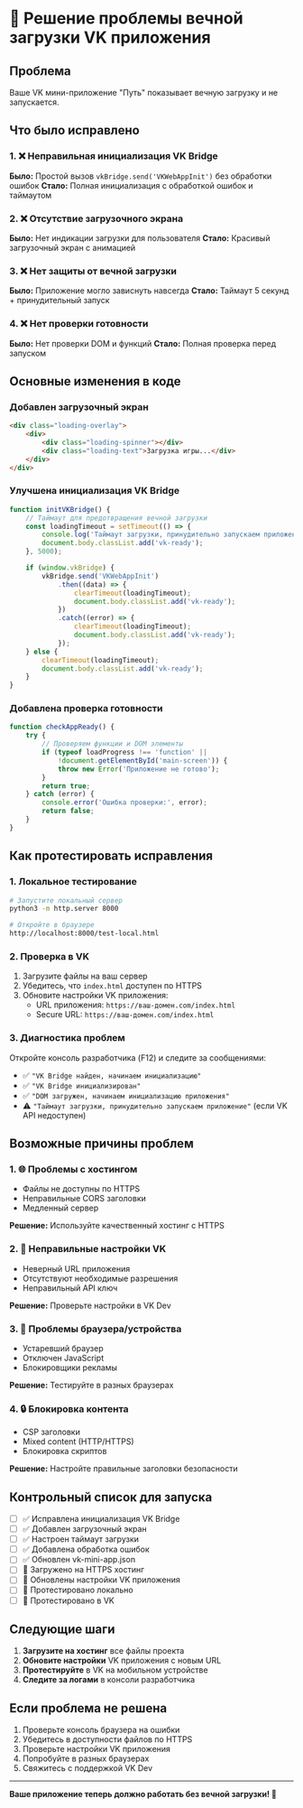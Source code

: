 # 🔧 Решение проблемы вечной загрузки VK приложения

## Проблема
Ваше VK мини-приложение "Путь" показывает вечную загрузку и не запускается.

## Что было исправлено

### 1. ❌ Неправильная инициализация VK Bridge
**Было:** Простой вызов `vkBridge.send('VKWebAppInit')` без обработки ошибок
**Стало:** Полная инициализация с обработкой ошибок и таймаутом

### 2. ❌ Отсутствие загрузочного экрана
**Было:** Нет индикации загрузки для пользователя
**Стало:** Красивый загрузочный экран с анимацией

### 3. ❌ Нет защиты от вечной загрузки
**Было:** Приложение могло зависнуть навсегда
**Стало:** Таймаут 5 секунд + принудительный запуск

### 4. ❌ Нет проверки готовности
**Было:** Нет проверки DOM и функций
**Стало:** Полная проверка перед запуском

## Основные изменения в коде

### Добавлен загрузочный экран
```html
<div class="loading-overlay">
    <div>
        <div class="loading-spinner"></div>
        <div class="loading-text">Загрузка игры...</div>
    </div>
</div>
```

### Улучшена инициализация VK Bridge
```javascript
function initVKBridge() {
    // Таймаут для предотвращения вечной загрузки
    const loadingTimeout = setTimeout(() => {
        console.log('Таймаут загрузки, принудительно запускаем приложение');
        document.body.classList.add('vk-ready');
    }, 5000);

    if (window.vkBridge) {
        vkBridge.send('VKWebAppInit')
            .then((data) => {
                clearTimeout(loadingTimeout);
                document.body.classList.add('vk-ready');
            })
            .catch((error) => {
                clearTimeout(loadingTimeout);
                document.body.classList.add('vk-ready');
            });
    } else {
        clearTimeout(loadingTimeout);
        document.body.classList.add('vk-ready');
    }
}
```

### Добавлена проверка готовности
```javascript
function checkAppReady() {
    try {
        // Проверяем функции и DOM элементы
        if (typeof loadProgress !== 'function' || 
            !document.getElementById('main-screen')) {
            throw new Error('Приложение не готово');
        }
        return true;
    } catch (error) {
        console.error('Ошибка проверки:', error);
        return false;
    }
}
```

## Как протестировать исправления

### 1. Локальное тестирование
```bash
# Запустите локальный сервер
python3 -m http.server 8000

# Откройте в браузере
http://localhost:8000/test-local.html
```

### 2. Проверка в VK
1. Загрузите файлы на ваш сервер
2. Убедитесь, что `index.html` доступен по HTTPS
3. Обновите настройки VK приложения:
   - URL приложения: `https://ваш-домен.com/index.html`
   - Secure URL: `https://ваш-домен.com/index.html`

### 3. Диагностика проблем
Откройте консоль разработчика (F12) и следите за сообщениями:
- ✅ `"VK Bridge найден, начинаем инициализацию"`
- ✅ `"VK Bridge инициализирован"`
- ✅ `"DOM загружен, начинаем инициализацию приложения"`
- ⚠️ `"Таймаут загрузки, принудительно запускаем приложение"` (если VK API недоступен)

## Возможные причины проблем

### 1. 🌐 Проблемы с хостингом
- Файлы не доступны по HTTPS
- Неправильные CORS заголовки
- Медленный сервер

**Решение:** Используйте качественный хостинг с HTTPS

### 2. 🔧 Неправильные настройки VK
- Неверный URL приложения
- Отсутствуют необходимые разрешения
- Неправильный API ключ

**Решение:** Проверьте настройки в VK Dev

### 3. 📱 Проблемы браузера/устройства
- Устаревший браузер
- Отключен JavaScript
- Блокировщики рекламы

**Решение:** Тестируйте в разных браузерах

### 4. 🔒 Блокировка контента
- CSP заголовки
- Mixed content (HTTP/HTTPS)
- Блокировка скриптов

**Решение:** Настройте правильные заголовки безопасности

## Контрольный список для запуска

- [ ] ✅ Исправлена инициализация VK Bridge
- [ ] ✅ Добавлен загрузочный экран  
- [ ] ✅ Настроен таймаут загрузки
- [ ] ✅ Добавлена обработка ошибок
- [ ] ✅ Обновлен vk-mini-app.json
- [ ] 🔲 Загружено на HTTPS хостинг
- [ ] 🔲 Обновлены настройки VK приложения
- [ ] 🔲 Протестировано локально
- [ ] 🔲 Протестировано в VK

## Следующие шаги

1. **Загрузите на хостинг** все файлы проекта
2. **Обновите настройки** VK приложения с новым URL
3. **Протестируйте** в VK на мобильном устройстве
4. **Следите за логами** в консоли разработчика

## Если проблема не решена

1. Проверьте консоль браузера на ошибки
2. Убедитесь в доступности файлов по HTTPS
3. Проверьте настройки VK приложения
4. Попробуйте в разных браузерах
5. Свяжитесь с поддержкой VK Dev

---

**Ваше приложение теперь должно работать без вечной загрузки! 🎉**